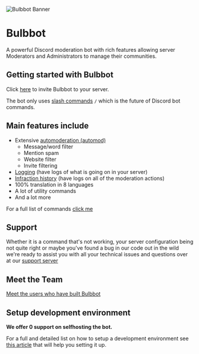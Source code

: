 ![Bulbbot Banner](./assets/BannerWide.png)

# Bulbbot

A powerful Discord moderation bot with rich features allowing server Moderators and Administrators to manage their communities.

## Getting started with Bulbbot

Click [here](https://bulbbot.rocks//invite) to invite Bulbbot to your server.

The bot only uses [slash commands](https://docs.bulbbot.rocks/basics/slash-commands) `/` which is the future of Discord bot commands.

## Main features include

- Extensive [automoderation (automod)](https://docs.bulbbot.rocks/configuration/automod)
  - Message/word filter
  - Mention spam
  - Website filter
  - Invite filtering
- [Logging](https://docs.bulbbot.rocks/configuration/logs) (have logs of what is going on in your server)
- [Infraction history](https://docs.bulbbot.rocks/moderating/infractions) (have logs on all of the moderation actions)
- 100% translation in 8 languages
- A lot of utility commands
- And a lot more

For a full list of commands [click me](https://docs.bulbbot.rocks/command-list)

## Support

Whether it is a command that's not working, your server configuration being not quite right or maybe you've found a bug in our code out in the wild we're ready to assist you with all your technical
issues and questions over at our [support server](https://bulbbot.rocks/discord)

## Meet the Team

[Meet the users who have built Bulbbot](https://docs.bulbbot.rocks/team)

## Setup development environment

**We offer 0 support on selfhosting the bot.**

For a full and detailed list on how to setup a development environment see [this article](https://docs.bulbbot.rocks/guides/setup-dev) that will help you setting it up.
